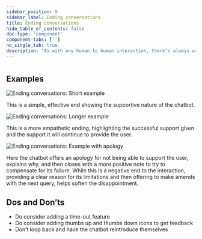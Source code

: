 ```yaml
---
sidebar_position: 9
sidebar_label: Ending conversations
title: Ending conversations
hide_table_of_contents: false
doc-type: 'component'
component-tabs: ['']
no_single_tab: true
description: "As with any human to human interaction, there’s always an ending to give participants closure and end on a positive note. This is the same for every chatbot interaction, including industrial chatbots. Although it seems an easy communicative function, ending interactions well can achieve multiple goals that help users, chatbot teams and chatbots. It’s an opportunity to get useful feedback to train your chatbot, create a clear signal that the interaction is complete, and set the tone for the next interaction interactions."
---
```


# 

## Examples

![Ending conversations: Short example](https://www.figma.com/design/wEptRgAezDU1z80Cn3eZ0o/iX-Pattern-Illustrations?node-id=3218-4361&t=etx1DcSbA7VDx5xD-4)

This is a simple, effective end showing the supportive nature of the chatbot. 

![Ending conversations: Longer example](https://www.figma.com/design/wEptRgAezDU1z80Cn3eZ0o/iX-Pattern-Illustrations?node-id=3218-4365&t=etx1DcSbA7VDx5xD-4)

This is a more empathetic ending, highlighting the successful support given and the support it will continue to provide the user. 

![Ending conversations: Example with apology](https://www.figma.com/design/wEptRgAezDU1z80Cn3eZ0o/iX-Pattern-Illustrations?node-id=3218-4363&t=etx1DcSbA7VDx5xD-4)

Here the chatbot offers an apology for not being able to support the user, explains why, and then closes with a more positive note to try to compensate for its failure. While this is a negative end to the interaction, providing a clear reason for its limitations and then offering to make amends with the next query, helps soften the disappointment. 

## Dos and Don’ts

- Do consider adding a time-out feature   
- Do consider adding thumbs up and thumbs down icons to get feedback   
- Don’t loop back and have the chatbot reintroduce themselves
 

